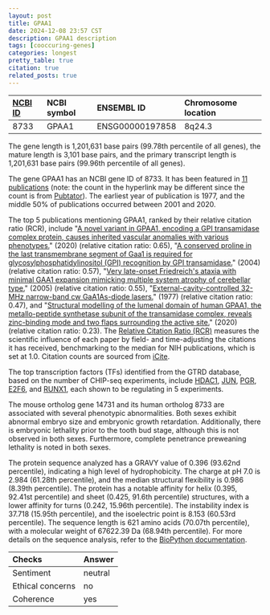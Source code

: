 ```yaml
---
layout: post
title: GPAA1
date: 2024-12-08 23:57 CST
description: GPAA1 description
tags: [cooccuring-genes]
categories: longest
pretty_table: true
citation: true
related_posts: true
---
```




| [NCBI ID](https://www.ncbi.nlm.nih.gov/gene/8733) | NCBI symbol | ENSEMBL ID | Chromosome location |
| :-------- | :------- | :-------- | :------- |
| 8733  | GPAA1 | ENSG00000197858 | 8q24.3 |



The gene length is 1,201,631 base pairs (99.78th percentile of all genes), the mature length is 3,101 base pairs, and the primary transcript length is 1,201,631 base pairs (99.96th percentile of all genes).


The gene GPAA1 has an NCBI gene ID of 8733. It has been featured in [11 publications](https://pubmed.ncbi.nlm.nih.gov/?term=%22GPAA1%22) (note: the count in the hyperlink may be different since the count is from [Pubtator](https://academic.oup.com/nar/article/47/W1/W587/5494727)). The earliest year of publication is 1977, and the middle 50% of publications occurred between 2001 and 2020.


The top 5 publications mentioning GPAA1, ranked by their relative citation ratio (RCR), include "[A novel variant in GPAA1, encoding a GPI transamidase complex protein, causes inherited vascular anomalies with various phenotypes.](https://pubmed.ncbi.nlm.nih.gov/32533362)" (2020) (relative citation ratio: 0.65), "[A conserved proline in the last transmembrane segment of Gaa1 is required for glycosylphosphatidylinositol (GPI) recognition by GPI transamidase.](https://pubmed.ncbi.nlm.nih.gov/14660601)" (2004) (relative citation ratio: 0.57), "[Very late-onset Friedreich's ataxia with minimal GAA1 expansion mimicking multiple system atrophy of cerebellar type.](https://pubmed.ncbi.nlm.nih.gov/16092110)" (2005) (relative citation ratio: 0.55), "[External-cavity-controlled 32-MHz narrow-band cw GaA1As-diode lasers.](https://pubmed.ncbi.nlm.nih.gov/19680331)" (1977) (relative citation ratio: 0.47), and "[Structural modelling of the lumenal domain of human GPAA1, the metallo-peptide synthetase subunit of the transamidase complex, reveals zinc-binding mode and two flaps surrounding the active site.](https://pubmed.ncbi.nlm.nih.gov/32993792)" (2020) (relative citation ratio: 0.23). The [Relative Citation Ratio (RCR)](https://journals.plos.org/plosbiology/article?id=10.1371/journal.pbio.1002541) measures the scientific influence of each paper by field- and time-adjusting the citations it has received, benchmarking to the median for NIH publications, which is set at 1.0. Citation counts are sourced from [iCite](https://icite.od.nih.gov).





The top transcription factors (TFs) identified from the GTRD database, based on the number of CHIP-seq experiments, include [HDAC1](https://www.ncbi.nlm.nih.gov/gene/3065), [JUN](https://www.ncbi.nlm.nih.gov/gene/3725), [PGR](https://www.ncbi.nlm.nih.gov/gene/5241), [E2F6](https://www.ncbi.nlm.nih.gov/gene/1876), and [RUNX1](https://www.ncbi.nlm.nih.gov/gene/861), each shown to be regulating in 5 experiments.








The mouse ortholog gene 14731 and its human ortholog 8733 are associated with several phenotypic abnormalities. Both sexes exhibit abnormal embryo size and embryonic growth retardation. Additionally, there is embryonic lethality prior to the tooth bud stage, although this is not observed in both sexes. Furthermore, complete penetrance preweaning lethality is noted in both sexes.


The protein sequence analyzed has a GRAVY value of 0.396 (93.62nd percentile), indicating a high level of hydrophobicity. The charge at pH 7.0 is 2.984 (61.28th percentile), and the median structural flexibility is 0.986 (8.39th percentile). The protein has a notable affinity for helix (0.395, 92.41st percentile) and sheet (0.425, 91.6th percentile) structures, with a lower affinity for turns (0.242, 15.96th percentile). The instability index is 37.718 (15.95th percentile), and the isoelectric point is 8.153 (60.53rd percentile). The sequence length is 621 amino acids (70.07th percentile), with a molecular weight of 67622.39 Da (68.94th percentile). For more details on the sequence analysis, refer to the [BioPython documentation](https://biopython.org/docs/1.75/api/Bio.SeqUtils.ProtParam.html).



| Checks    | Answer |
| :-------- | :------- |
| Sentiment  | neutral   |
| Ethical concerns | no     |
| Coherence    | yes    |
